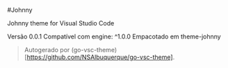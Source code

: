#Johnny

Johnny theme for Visual Studio Code

Versão 0.0.1
Compatível com engine: ^1.0.0
Empacotado em theme-johnny

> Autogerado por (go-vsc-theme)[https://github.com/NSAlbuquerque/go-vsc-theme].